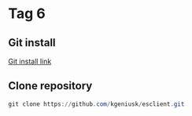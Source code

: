 # Tag 6

## Git install

[Git install link](https://git-scm.com/)

## Clone repository

```Powershell
git clone https://github.com/kgeniusk/esclient.git
```

